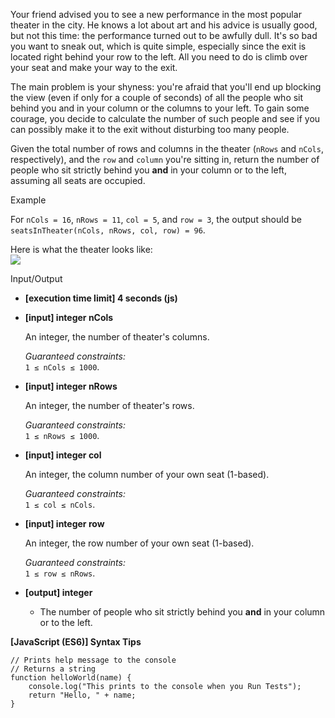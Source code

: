 Your friend advised you to see a new performance in the most popular theater in the city.
He knows a lot about art and his advice is usually good, but not this time: the
performance turned out to be awfully dull. It's so bad you want to sneak out, which is
quite simple, especially since the exit is located right behind your row to the left. All
you need to do is climb over your seat and make your way to the exit.

The main problem is your shyness: you're afraid that you'll end up blocking the view (even
if only for a couple of seconds) of all the people who sit behind you and in your column
or the columns to your left. To gain some courage, you decide to calculate the number of
such people and see if you can possibly make it to the exit without disturbing too many
people.

Given the total number of rows and columns in the theater (`nRows` and `nCols`,
respectively), and the `row` and `column` you're sitting in, return the number of people
who sit strictly behind you **and** in your column or to the left, assuming all seats are
occupied.

Example

For `nCols = 16`, `nRows = 11`, `col = 5`, and `row = 3`, the output should be  
`seatsInTheater(nCols, nRows, col, row) = 96`.

Here is what the theater looks like:  
![](https://codesignal.s3.amazonaws.com/tasks/seatsInTheater/img/example.png?_tm=1580238803221)

Input/Output

- **\[execution time limit\] 4 seconds (js)**

- **\[input\] integer nCols**

  An integer, the number of theater's columns.

  _Guaranteed constraints:_  
  `1 ≤ nCols ≤ 1000`.

- **\[input\] integer nRows**

  An integer, the number of theater's rows.

  _Guaranteed constraints:_  
  `1 ≤ nRows ≤ 1000`.

- **\[input\] integer col**

  An integer, the column number of your own seat (1-based).

  _Guaranteed constraints:_  
  `1 ≤ col ≤ nCols`.

- **\[input\] integer row**

  An integer, the row number of your own seat (1-based).

  _Guaranteed constraints:_  
  `1 ≤ row ≤ nRows`.

- **\[output\] integer**

  - The number of people who sit strictly behind you **and** in your column or to the
    left.

**\[JavaScript (ES6)\] Syntax Tips**

    // Prints help message to the console
    // Returns a string
    function helloWorld(name) {
        console.log("This prints to the console when you Run Tests");
        return "Hello, " + name;
    }
